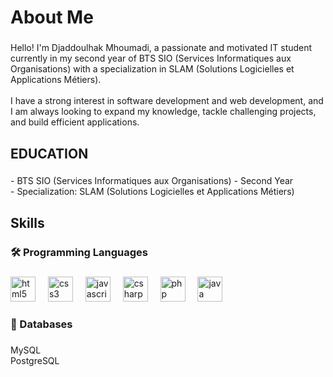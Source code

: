 <h1 align="left">About Me</h1>

###

<p align="left">Hello! I'm Djaddoulhak Mhoumadi, a passionate and motivated IT student currently in my second year of BTS SIO (Services Informatiques aux Organisations) with a specialization in SLAM (Solutions Logicielles et Applications Métiers).<br><br>I have a strong interest in software development and web development, and I am always looking to expand my knowledge, tackle challenging projects, and build efficient applications.</p>

###

<h2 align="left">EDUCATION</h2>

###

<p align="left">- BTS SIO (Services Informatiques aux Organisations) - Second Year<br>       - Specialization: SLAM (Solutions Logicielles et Applications Métiers)</p>

###

<h2 align="left">Skills</h2>

###

<h3 align="left">🛠 Programming Languages</h3>

###

<div align="left">
  <img src="https://cdn.jsdelivr.net/gh/devicons/devicon/icons/html5/html5-original.svg" height="40" alt="html5 logo"  />
  <img width="12" />
  <img src="https://cdn.jsdelivr.net/gh/devicons/devicon/icons/css3/css3-original.svg" height="40" alt="css3 logo"  />
  <img width="12" />
  <img src="https://cdn.jsdelivr.net/gh/devicons/devicon/icons/javascript/javascript-original.svg" height="40" alt="javascript logo"  />
  <img width="12" />
  <img src="https://cdn.jsdelivr.net/gh/devicons/devicon/icons/csharp/csharp-original.svg" height="40" alt="csharp logo"  />
  <img width="12" />
  <img src="https://cdn.jsdelivr.net/gh/devicons/devicon/icons/php/php-original.svg" height="40" alt="php logo"  />
  <img width="12" />
  <img src="https://cdn.jsdelivr.net/gh/devicons/devicon/icons/java/java-original.svg" height="40" alt="java logo"  />
</div>

###

<h3 align="left">💾 Databases</h3>

###

<p align="left">MySQL<br>PostgreSQL</p>

###

